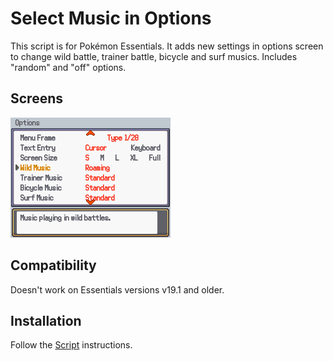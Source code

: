 # Select Music in Options
This script is for Pokémon Essentials. It adds new settings in options screen to change wild battle, trainer battle, bicycle and surf musics. Includes "random" and "off" options.

## Screens
![](Screens/gif.gif)

## Compatibility
Doesn't work on Essentials versions v19.1 and older.

## Installation
Follow the [Script](/Script.rb) instructions.